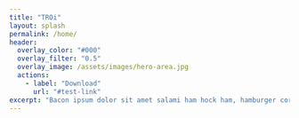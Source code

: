 ```yaml
---
title: "TROi"
layout: splash
permalink: /home/
header:
  overlay_color: "#000"
  overlay_filter: "0.5"
  overlay_image: /assets/images/hero-area.jpg
  actions:
    - label: "Download"
      url: "#test-link"
excerpt: "Bacon ipsum dolor sit amet salami ham hock ham, hamburger corned beef short ribs kielbasa biltong t-bone drumstick tri-tip tail sirloin pork chop."
---
```

